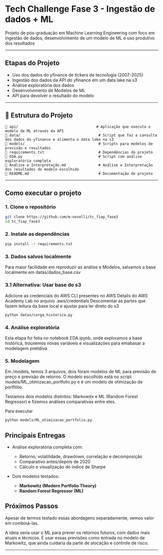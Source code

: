 # Tech Challenge Fase 3 - Ingestão de dados + ML

Projeto de pós-graduação em Machine Learning Engineering com foco em ingestão de dados, desenvolvimento de um modelo de ML e uso produtivo dos resultados

---

## Etapas do Projeto

- Uso dos dados do yfinance de tickers de tecnologia (2007-2025)
- Ingestão dos dados da API do yfinance em um data lake na s3
- Análise exploratória dos dados
- Desenvolvimento de Modelos de ML 
- API para devolver o resultado do modelo


---

## 📁 Estrutura do Projeto

```
📂 api/                                    # Aplicação que executa o modelo de ML através da API
📂 data/                                    # Script que faz a consulta dos dados do yfinance e alimenta o data lake na s3
📂 models/                                  # Scripts para modelos de previsão e resultados
📄 requirements.txt                         # Dependências do projeto
📄 EDA.py                                   # Script com análise exploratória completa
📄 Análise e Interpretação.md               # Análise e Interpretação dos resultados do modelo escolhido
📄 README.md                                # Documentação do projeto
```

---

## Como executar o projeto

### 1. Clone o repositório

```bash
git clone https://github.com/m-novelli/tc_fiap_fase3
cd tc_fiap_fase3
```

### 2. Instale as dependências

```bash
pip install -r requirements.txt
```

### 3. Dados salvos localmente

Para maior facilidade em reproduzir as análise e Modelos, salvamos a base localmente em
datas/dados_base.csv


### 3.1 Alternativa: Usar base do s3

Adicione as credenciais do AWS CLI presentes no AWS Details do AWS Academy Lab no arquivo .aws/credentials
Descomentar as partes que fazem leitura da base local e ajustar para ler direto do s3

```bash
python datas/carga_historica.py
```

### 4. Análise exploratória

Esta etapa foi feita no notebook EDA.ipynb, onde exploramos a base histórica, trouxemos novas variáveis e visualizações para emabasar a modelagem pretidiva

### 5. Modelagem

Em /models, temos 3 arquivos, dois foram modelos de ML para previsão de preço e previsão de retorno.
O modelo escolhido está no script models/ML_otimizacao_portfolio.py e é um modelo de otimização de portfólio.

Testamos dois modelos distintos: Markowitx e ML (Random Forest Regressor) e fizemos análises comparativas entre eles.

Para executar

```bash
python models/ML_otimizacao_portfolio.py
```


## Principais Entregas

- Análise exploratória completa com:
  - Retorno, volatilidade, drawdown, correlação e decomposição
  - Comparativo antes/depois de 2020
  - Cálculo e visualização do índice de Sharpe

- Dois modelos testados:
  - **Markowitz (Modern Portfolio Theory)**
  - **Random Forest Regressor (ML)**

## Próximos Passos

  Apesar de termos testado essas abordagens separadamente, vemos valor em combiná-las.
  
  A ideia seria usar o ML para prever os retornos futuros, com dados mais atuais e técnicos.
  E usar essas previsões como entrada no modelo de Markowitz, que ainda cuidaria da parte de alocação e controle de risco.

---

